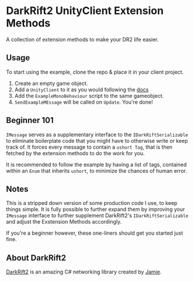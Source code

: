# DarkRift2 UnityClient Extension Methods

A collection of extension methods to make your DR2 life easier.


## Usage

To start using the example, clone the repo & place it in your client project.

1. Create an empty game object.
2. Add a `UnityClient` to it as you would following the [docs](https://darkriftnetworking.com/DarkRift2/Docs/2.4.2/getting_started/2_the_unity_scene.html)
3. Add the `ExampleMonoBehaviour` script to the same gameobject.
4. `SendExampleMEssage` will be called on `Update`. You're done!

## Beginner 101

`IMessage` serves as a supplementary interface to the `IDarkRiftSerializable` to eliminate boilerplate code that you might have to otherwise write or keep track of. It forces every message to contain a `ushort Tag`, that is then fetched by the extension methods to do the work for you.

It is recommended to follow the example by having a list of tags, contained within an `Enum` that inherits `ushort`, to minimize the chances of human error.

## Notes

This is a stripped down version of some production code I use, to keep things simple.
It is fully possible to further expand them by improving your `IMessage` interface to further supplement DarkRift2's `IDarkRiftSerializable` and adjust the Exstension Methods accordingly.

If you're a beginner however, these one-liners should get you started just fine.

## About DarkRift2

[DarkRift2](https://darkriftnetworking.com/DarkRift2/) is an amazing C# networking library created by [Jamie](https://github.com/JamJar00).
